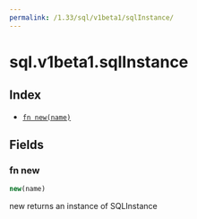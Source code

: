 ```yaml
---
permalink: /1.33/sql/v1beta1/sqlInstance/
---
```


# sql.v1beta1.sqlInstance



## Index

* [`fn new(name)`](#fn-new)

## Fields

### fn new

```ts
new(name)
```

new returns an instance of SQLInstance